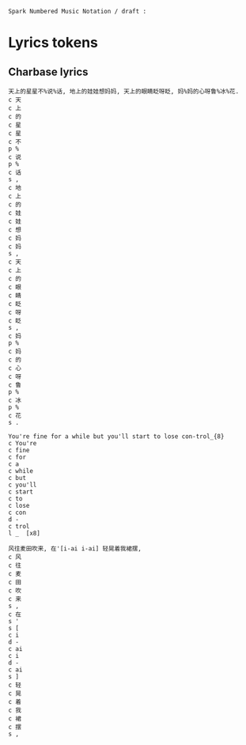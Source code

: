 `Spark Numbered Music Notation / draft :`

# Lyrics tokens

## Charbase lyrics

```
天上的星星不%说%话, 地上的娃娃想妈妈, 天上的眼睛眨呀眨, 妈%妈的心呀鲁%冰%花.
c 天
c 上
c 的
c 星
c 星
c 不
p %
c 说
p %
c 话
s ,
c 地
c 上
c 的
c 娃
c 娃
c 想
c 妈
c 妈
s ,
c 天
c 上
c 的
c 眼
c 睛
c 眨
c 呀
c 眨
s ,
c 妈
p %
c 妈
c 的
c 心
c 呀
c 鲁
p %
c 冰
p %
c 花
s .
```

```
You're fine for a while but you'll start to lose con-trol_{8}
c You're
c fine
c for
c a
c while
c but
c you'll
c start
c to
c lose
c con
d -
c trol
l _  [x8]
```

```
风往麦田吹来, 在'[i-ai i-ai] 轻晃着我裙摆,
c 风
c 往
c 麦
c 田
c 吹
c 来
s ,
c 在
s '
s [
c i
d -
c ai
c i
d -
c ai
s ]
c 轻
c 晃
c 着
c 我
c 裙
c 摆
s ,
```
